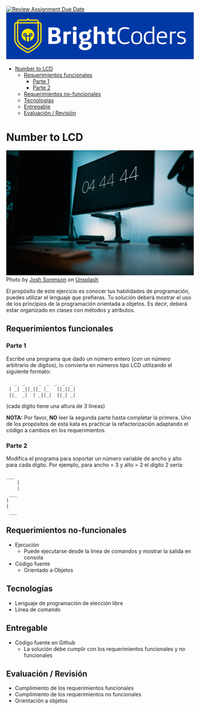 [![Review Assignment Due Date](https://classroom.github.com/assets/deadline-readme-button-24ddc0f5d75046c5622901739e7c5dd533143b0c8e959d652212380cedb1ea36.svg)](https://classroom.github.com/a/f-An9q06)
![BrightCoders Logo](img/logo-bc.png)

- [Number to LCD](#number-to-lcd)
  - [Requerimientos funcionales](#requerimientos-funcionales)
    - [Parte 1](#parte-1)
    - [Parte 2](#parte-2)
  - [Requerimientos no-funcionales](#requerimientos-no-funcionales)
  - [Tecnologías](#tecnologías)
  - [Entregable](#entregable)
  - [Evaluación / Revisión](#evaluación--revisión)

# Number to LCD

![cover](img/cover.jpg)
<span>Photo by <a href="https://unsplash.com/@joshsorenson?utm_source=unsplash&amp;utm_medium=referral&amp;utm_content=creditCopyText">Josh Sorenson</a> on <a href="https://unsplash.com/s/photos/lcd-digit?utm_source=unsplash&amp;utm_medium=referral&amp;utm_content=creditCopyText">Unsplash</a></span>

El propósito de este ejercicio es conocer tus habilidades de programación, puedes utilizar el lenguaje que prefieras. Tu solución deberá mostrar el uso de los principios de la programación orientada a objetos. Es decir, deberá estar organizado en clases con métodos y atributos.

## Requerimientos funcionales

### Parte 1

Escribe una programa que dado un número entero (con un número arbitrario de dígitos), lo convierta en números tipo LCD utilizando el siguiente formato:

```
   _  _     _  _  _  _  _  
 | _| _||_||_ |_   ||_||_|  
 ||_  _|  | _||_|  ||_| _|  
 ```
(cada digito tiene una altura de 3 líneas)

**NOTA:** Por favor, **NO** leer la segunda parte hasta completar la primera. Uno de los propósitos de esta kata es practicar la refactorización adaptando el código a cambios en los requerimientos.

### Parte 2

Modifica el programa para soportar un número variable de ancho y alto para cada dígito.
Por ejemplo, para ancho = 3 y alto = 2 el dígito 2 sería:

```
___
    |
    |
 ___
|
|
 ___
 ```

## Requerimientos no-funcionales
- Ejecución
  - Puede ejecutarse desde la linea de comandos y mostrar la salida en consola
- Código fuente
  - Orientado a Objetos
  
## Tecnologías

- Lenguaje de programación de elección libre
- Línea de comando

## Entregable

- Código fuente en Github
  - La solución debe cumplir con los requerimientos funcionales y no funcionales
  
## Evaluación / Revisión

- Cumplimiento de los requerimientos funcionales
- Cumplimiento de los requerimientos no funcionales
- Orientación a objetos
